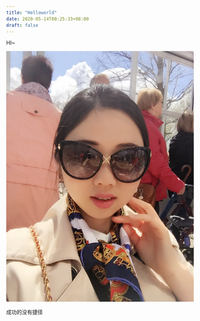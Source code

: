 ```yaml
---
title: "Helloworld"
date: 2020-05-14T00:25:33+08:00
draft: false
---
```


HI~ 

![IMG_0174](../../static/typoraback/IMG_0174.jpeg)



成功的没有捷径



